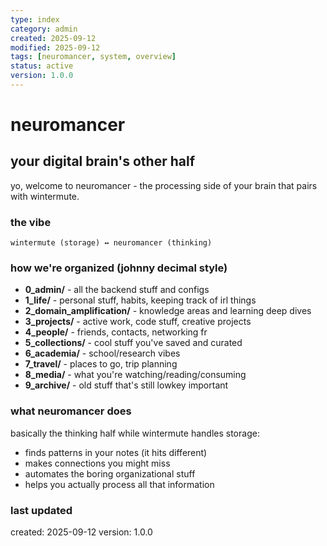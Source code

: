 ```yaml
---
type: index
category: admin
created: 2025-09-12
modified: 2025-09-12
tags: [neuromancer, system, overview]
status: active
version: 1.0.0
---
```


# neuromancer
## your digital brain's other half

yo, welcome to neuromancer - the processing side of your brain that pairs with wintermute.

### the vibe
```
wintermute (storage) ↔ neuromancer (thinking)
```

### how we're organized (johnny decimal style)

- **0_admin/** - all the backend stuff and configs
- **1_life/** - personal stuff, habits, keeping track of irl things
- **2_domain_amplification/** - knowledge areas and learning deep dives
- **3_projects/** - active work, code stuff, creative projects
- **4_people/** - friends, contacts, networking fr
- **5_collections/** - cool stuff you've saved and curated
- **6_academia/** - school/research vibes
- **7_travel/** - places to go, trip planning
- **8_media/** - what you're watching/reading/consuming
- **9_archive/** - old stuff that's still lowkey important

### what neuromancer does
basically the thinking half while wintermute handles storage:
- finds patterns in your notes (it hits different)
- makes connections you might miss
- automates the boring organizational stuff
- helps you actually process all that information

### last updated
created: 2025-09-12
version: 1.0.0